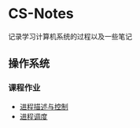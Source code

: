 # CS-Notes

记录学习计算机系统的过程以及一些笔记

## 操作系统 

### 课程作业

- [进程描述与控制](https://github.com/Thomison/CS-Notes/blob/master/%E6%93%8D%E4%BD%9C%E7%B3%BB%E7%BB%9F/%E8%AF%BE%E7%A8%8B%E4%BD%9C%E4%B8%9A/%E8%BF%9B%E7%A8%8B%E6%8F%8F%E8%BF%B0%E4%B8%8E%E6%8E%A7%E5%88%B6.md)
- [进程调度](https://github.com/Thomison/CS-Notes/blob/master/%E6%93%8D%E4%BD%9C%E7%B3%BB%E7%BB%9F/%E8%AF%BE%E7%A8%8B%E4%BD%9C%E4%B8%9A/%E8%BF%9B%E7%A8%8B%E8%B0%83%E5%BA%A6.md)
